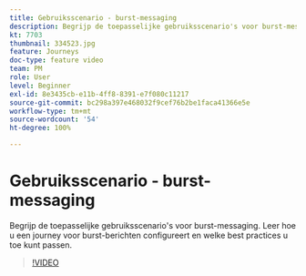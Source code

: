```yaml
---
title: Gebruiksscenario - burst-messaging
description: Begrijp de toepasselijke gebruiksscenario's voor burst-messaging. Leer hoe u een journey voor burst-berichten configureert en welke best practices u toe kunt passen.
kt: 7703
thumbnail: 334523.jpg
feature: Journeys
doc-type: feature video
team: PM
role: User
level: Beginner
exl-id: 8e3435cb-e11b-4ff8-8391-e7f080c11217
source-git-commit: bc298a397e468032f9cef76b2be1faca41366e5e
workflow-type: tm+mt
source-wordcount: '54'
ht-degree: 100%

---
```


# Gebruiksscenario - burst-messaging

Begrijp de toepasselijke gebruiksscenario&#39;s voor burst-messaging. Leer hoe u een journey voor burst-berichten configureert en welke best practices u toe kunt passen.

>[!VIDEO](https://video.tv.adobe.com/v/334523?quality=12)
